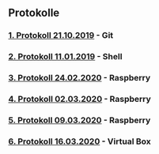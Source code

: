 ## Protokolle

### [1. Protokoll 21.10.2019](https://github.com/HTLMechatronics/m17-3ahme-la1-sx/blob/flelum17/protokolle/protokoll_2019-10-21_flelum17.md) - Git
### [2. Protokoll 11.01.2019](https://github.com/HTLMechatronics/m17-3ahme-la1-sx/blob/flelum17/protokolle/protokoll_2019-11-11_flelum17.md) - Shell

### [3. Protokoll 24.02.2020](https://github.com/HTLMechatronics/m17-3ahme-la1-sx/blob/flelum17/protokolle/protokoll_2020-02-24_flelum17.md) - Raspberry 

### [4. Protokoll 02.03.2020](https://github.com/HTLMechatronics/m17-3ahme-la1-sx/blob/flelum17/protokolle/protokoll_2020-03-02_flelum17.md) - Raspberry 

### [5. Protokoll 09.03.2020](https://github.com/HTLMechatronics/m17-3ahme-la1-sx/blob/flelum17/protokolle/protokoll_2020-03-09_flelum17.md) - Raspberry 

### [6. Protokoll 16.03.2020](https://github.com/HTLMechatronics/m17-3ahme-la1-sx/blob/flelum17/protokolle/protokoll_2020-03-16_flelum17.md) - Virtual Box 
